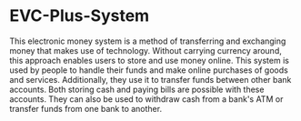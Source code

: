 # EVC-Plus-System
This electronic money system is a method of transferring and exchanging money that makes use of technology. 
Without carrying currency around, this approach enables users to store and use money online.
This system is used by people to handle their funds and make online purchases of goods and services. 
Additionally, they use it to transfer funds between other bank accounts. Both storing cash and paying bills are possible with these accounts. 
They can also be used to withdraw cash from a bank's ATM or transfer funds from one bank to another.


